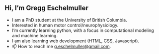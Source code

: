 ## Hi, I’m Gregg Eschelmuller

- I am a PhD student at the University of British Columbia.
- Interested in human motor control/neurophysiology.
- I’m currently learning python, with a focus in computational modeling and machine learning.
- I am also learning web development (HTML, CSS, Javascript).
- 📫 How to reach me g.eschelmuller@gmail.com.

